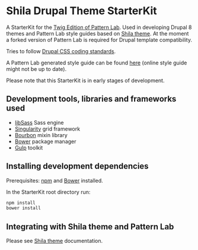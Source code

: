 # Shila Drupal Theme StarterKit

A StarterKit for the [Twig Edition of Pattern Lab](https://github.com/pattern-lab/edition-php-twig-standard). Used in developing Drupal 8 themes and Pattern Lab style guides based on [Shila theme](https://github.com/aleksip/shila-drupal-theme). At the moment a forked version of Pattern Lab is required for Drupal template compatibility.

Tries to follow [Drupal CSS coding standards](https://www.drupal.org/coding-standards/css).

A Pattern Lab generated style guide can be found [here](https://aleksip.github.io/styleguide-shila-drupal-theme/) (online style guide might not be up to date).

Please note that this StarterKit is in early stages of development.


## Development tools, libraries and frameworks used

- [libSass](http://sass-lang.com/libsass) Sass engine
- [Singularity](http://singularity.gs/) grid framework
- [Bourbon](http://bourbon.io/) mixin library
- [Bower](http://bower.io/) package manager
- [Gulp](http://gulpjs.com/) toolkit


## Installing development dependencies

Prerequisites: [npm](https://nodejs.org/) and [Bower](http://bower.io/) installed.

In the StarterKit root directory run:
 
```sh
npm install
bower install
```


## Integrating with Shila theme and Pattern Lab

Please see [Shila theme](https://github.com/aleksip/shila-drupal-theme) documentation.
